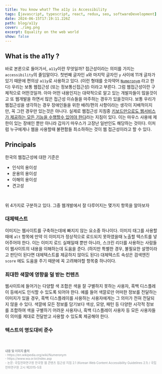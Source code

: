 ```yaml
---
title: You know what? The a11y is Accessibility
tags: [javascript, typescript, react, redux, seo, softwareDevelopment]
date: 2024-06-15T17:19:11.226Z
path: blog/a11y
cover: ./img.png
excerpt: Equality on the web world
show: false
---
```


## What is the a11y ?
바로 본론으로 들어가서, `a11y`이란 무엇일까? 접근성이라는 의미를 가지는 `accessibility`의 줄임말이다. 첫번째 글자인 `a`와 마지막 글자인 `y` 사이에 11개 글자가 있기 때문에 편의상 `a11y`로 사용하고 있다. (이런 형태를 숫자약어 <a href='https://en.wikipedia.org/wiki/Numeronym' target="_blank" rel="noopener noreferrer">`Numeronym`</a> 라고 한다)
우리는 보통 웹접근성 (또는 정보통신접근성) 이라고 부른다. 그럼 웹접근성이란 구체적으로 어떤것일까. 아마 어떤 내용인지는 대략적으로 알고 있는 개발자들이 많을것이고 또 웹개발을 하면서 많은 접근성 이슈들을 마주하는 경우가 있을것이다. 
보통 우리가 웹접근성을 생각하는 경우 장애인들을 위한 배려/편의 사항이라는 생각이 지배적이지만, 꼭 그런 경우만 있는것은 아니다. 실제로 웹접근성 지침중 <u>키보드만으로도 웹서비스가 제공하는 모든 기능을 수행할수 있어야 한다</u>라는 지침이 있다. 이는 마우스 사용에 제한이 있는 장애인 뿐만 아니라 갑자기 마우스가 고장난 일반인도 해당하는 것이다. 이처럼 누구에게나 웹을 사용할때 불편함들 최소하하는 것이 웹 접근성이라고 할 수 있다.

## Principals
한국의 웹접근성에 대한 기준은
- 인식의 용이성
- 운용의 용이성
- 이해의 용이성
- 견고성

<br/>

위 4가지로 구분하고 있다. 그중 웹개발에서 잘 다루어지는 몇가지 항목을 알아보자

### 대체텍스트 
이미지는 웹사이트를 구축하는데에 빠지지 않는 요소중 하나이다. 이미지 태그를 사용할때에 `alt` 항목에 만약 이 이미지가 정상적으로 로드되지 못하였을때 노출할 텍스트를 넣어주어야 한다. 이는 이미지 로드 실패일때 뿐만 아니라, 스크린 리더를 사용하는 사람들이 웹사이트의 내용을 이해하는데 도움을 준다. (하지만 특별한 경우, 불필요한 설명이라고 판단이 된다면 대체텍스트를 제공하지 않아도 된다) 
대체텍스트 속성은 검색엔진 `score` 에도 도움을 주기 때문에 꼭 고려해야할 항목중 하나이다.

### 최대한 색깔에 영향을 덜 받는 컨텐츠
웹사이트에 들어가는 다양할 색 조합은 색을 잘 구별하지 못하는 사용자, 흑백 디스플레이 등에서도 인식할 수 있도록 되어야 한다. 
예를 들어 색깔로만 어떠한 정보를 전달하는 이미지가 있을 경우, 흑백 디스플레이를 사용하는 사용자에게는 그 의미가 전혀 전달되지 않을 수 있다. 
색깔에 모든 정보를 담기보다 색상, 모양, 패턴 등 다양한 시각적 정보를 조합하여 색을 구별하기 어려운 사용자나, 흑백 디스플레이 사용자 등 모든 사용자들이 의미를 제대로 전달받고 사용할 수 있도록 제공해야 한다. 

### 텍스트의 명도대비 준수


<br/>
<br/>
<div style="font-size:10px;color:#8b9196;word-break: break-all"><b>내용 및 이미지 출처</b><br/>
- https://en.wikipedia.org/wiki/Numeronym <br/>
- https://www.wa.or.kr/index.asp <br/>
- 논문: 국립전파연구원 한국형 웹 콘텐츠 접근성 지침 2.1 (Korean Web Content Accessibility Guidelines 2.1) / 국립전파연구원 고시 제2015-5호
</div>